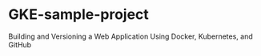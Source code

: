 # GKE-sample-project
Building and Versioning a Web Application Using Docker, Kubernetes, and GitHub
